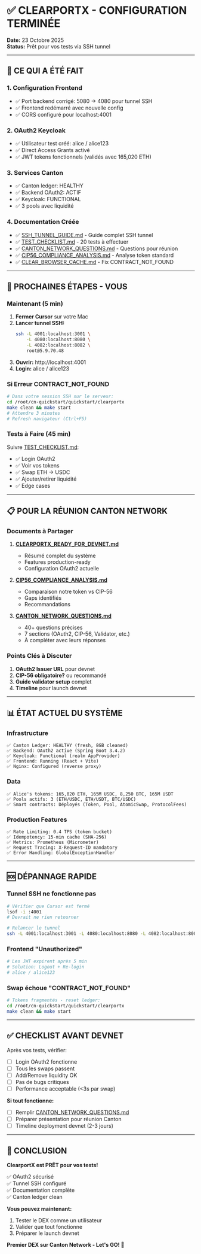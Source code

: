 # ✅ CLEARPORTX - CONFIGURATION TERMINÉE

**Date:** 23 Octobre 2025  
**Status:** Prêt pour vos tests via SSH tunnel

---

## 🎯 CE QUI A ÉTÉ FAIT

### 1. Configuration Frontend
- ✅ Port backend corrigé: 5080 → 4080 pour tunnel SSH
- ✅ Frontend redémarré avec nouvelle config
- ✅ CORS configuré pour localhost:4001

### 2. OAuth2 Keycloak
- ✅ Utilisateur test créé: alice / alice123
- ✅ Direct Access Grants activé
- ✅ JWT tokens fonctionnels (validés avec 165,020 ETH)

### 3. Services Canton
- ✅ Canton ledger: HEALTHY
- ✅ Backend OAuth2: ACTIF
- ✅ Keycloak: FUNCTIONAL
- ✅ 3 pools avec liquidité

### 4. Documentation Créée
- ✅ [SSH_TUNNEL_GUIDE.md](SSH_TUNNEL_GUIDE.md) - Guide complet SSH tunnel
- ✅ [TEST_CHECKLIST.md](TEST_CHECKLIST.md) - 20 tests à effectuer
- ✅ [CANTON_NETWORK_QUESTIONS.md](CANTON_NETWORK_QUESTIONS.md) - Questions pour réunion
- ✅ [CIP56_COMPLIANCE_ANALYSIS.md](CIP56_COMPLIANCE_ANALYSIS.md) - Analyse token standard
- ✅ [CLEAR_BROWSER_CACHE.md](CLEAR_BROWSER_CACHE.md) - Fix CONTRACT_NOT_FOUND

---

## 🚀 PROCHAINES ÉTAPES - VOUS

### Maintenant (5 min)
1. **Fermer Cursor** sur votre Mac
2. **Lancer tunnel SSH:**
   ```bash
   ssh -L 4001:localhost:3001 \
       -L 4080:localhost:8080 \
       -L 4082:localhost:8082 \
       root@5.9.70.48
   ```
3. **Ouvrir:** http://localhost:4001
4. **Login:** alice / alice123

### Si Erreur CONTRACT_NOT_FOUND
```bash
# Dans votre session SSH sur le serveur:
cd /root/cn-quickstart/quickstart/clearportx
make clean && make start
# Attendre 3 minutes
# Refresh navigateur (Ctrl+F5)
```

### Tests à Faire (45 min)
Suivre [TEST_CHECKLIST.md](TEST_CHECKLIST.md):
- ✅ Login OAuth2
- ✅ Voir vos tokens
- ✅ Swap ETH → USDC
- ✅ Ajouter/retirer liquidité
- ✅ Edge cases

---

## 📋 POUR LA RÉUNION CANTON NETWORK

### Documents à Partager
1. **[CLEARPORTX_READY_FOR_DEVNET.md](CLEARPORTX_READY_FOR_DEVNET.md)**
   - Résumé complet du système
   - Features production-ready
   - Configuration OAuth2 actuelle

2. **[CIP56_COMPLIANCE_ANALYSIS.md](CIP56_COMPLIANCE_ANALYSIS.md)**
   - Comparaison notre token vs CIP-56
   - Gaps identifiés
   - Recommandations

3. **[CANTON_NETWORK_QUESTIONS.md](CANTON_NETWORK_QUESTIONS.md)**
   - 40+ questions précises
   - 7 sections (OAuth2, CIP-56, Validator, etc.)
   - À compléter avec leurs réponses

### Points Clés à Discuter
1. **OAuth2 Issuer URL** pour devnet
2. **CIP-56 obligatoire?** ou recommandé
3. **Guide validator setup** complet
4. **Timeline** pour launch devnet

---

## 📊 ÉTAT ACTUEL DU SYSTÈME

### Infrastructure
```
✅ Canton Ledger: HEALTHY (fresh, 8GB cleaned)
✅ Backend: OAuth2 active (Spring Boot 3.4.2)
✅ Keycloak: Functional (realm AppProvider)
✅ Frontend: Running (React + Vite)
✅ Nginx: Configured (reverse proxy)
```

### Data
```
✅ Alice's tokens: 165,020 ETH, 165M USDC, 8,250 BTC, 165M USDT
✅ Pools actifs: 3 (ETH/USDC, ETH/USDT, BTC/USDC)
✅ Smart contracts: Déployés (Token, Pool, AtomicSwap, ProtocolFees)
```

### Production Features
```
✅ Rate Limiting: 0.4 TPS (token bucket)
✅ Idempotency: 15-min cache (SHA-256)
✅ Metrics: Prometheus (Micrometer)
✅ Request Tracing: X-Request-ID mandatory
✅ Error Handling: GlobalExceptionHandler
```

---

## 🆘 DÉPANNAGE RAPIDE

### Tunnel SSH ne fonctionne pas
```bash
# Vérifier que Cursor est fermé
lsof -i :4001
# Devrait ne rien retourner

# Relancer le tunnel
ssh -L 4001:localhost:3001 -L 4080:localhost:8080 -L 4082:localhost:8082 root@5.9.70.48
```

### Frontend "Unauthorized"
```bash
# Les JWT expirent après 5 min
# Solution: Logout + Re-login
# alice / alice123
```

### Swap échoue "CONTRACT_NOT_FOUND"
```bash
# Tokens fragmentés - reset ledger:
cd /root/cn-quickstart/quickstart/clearportx
make clean && make start
```

---

## ✅ CHECKLIST AVANT DEVNET

Après vos tests, vérifier:
- [ ] Login OAuth2 fonctionne
- [ ] Tous les swaps passent
- [ ] Add/Remove liquidity OK
- [ ] Pas de bugs critiques
- [ ] Performance acceptable (<3s par swap)

**Si tout fonctionne:**
- [ ] Remplir [CANTON_NETWORK_QUESTIONS.md](CANTON_NETWORK_QUESTIONS.md)
- [ ] Préparer présentation pour réunion Canton
- [ ] Timeline deployment devnet (2-3 jours)

---

## 🎉 CONCLUSION

**ClearportX est PRÊT pour vos tests!**

✅ OAuth2 sécurisé  
✅ Tunnel SSH configuré  
✅ Documentation complète  
✅ Canton ledger clean  

**Vous pouvez maintenant:**
1. Tester le DEX comme un utilisateur
2. Valider que tout fonctionne
3. Préparer le launch devnet

**Premier DEX sur Canton Network - Let's GO! 🚀**

